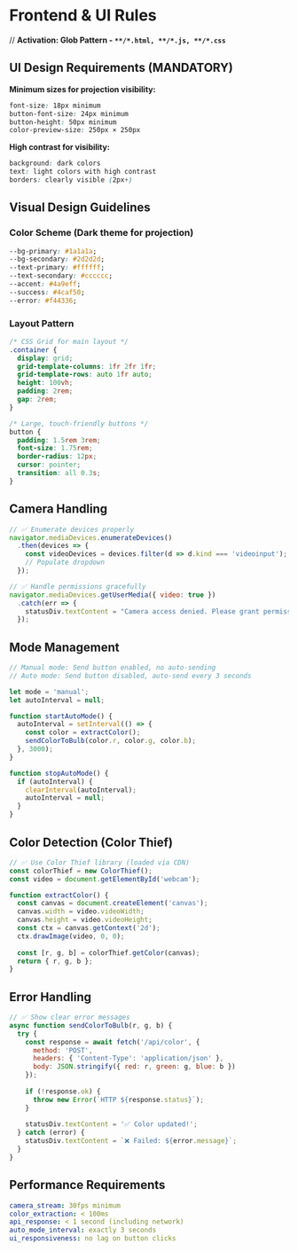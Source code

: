 # Frontend & UI Rules
// **Activation: Glob Pattern - `**/*.html, **/*.js, **/*.css`**

## UI Design Requirements (MANDATORY)

**Minimum sizes for projection visibility:**

```css
font-size: 18px minimum
button-font-size: 24px minimum
button-height: 50px minimum
color-preview-size: 250px × 250px
```

**High contrast for visibility:**
```css
background: dark colors
text: light colors with high contrast
borders: clearly visible (2px+)
```

## Visual Design Guidelines

### Color Scheme (Dark theme for projection)
```css
--bg-primary: #1a1a1a;
--bg-secondary: #2d2d2d;
--text-primary: #ffffff;
--text-secondary: #cccccc;
--accent: #4a9eff;
--success: #4caf50;
--error: #f44336;
```

### Layout Pattern
```css
/* CSS Grid for main layout */
.container {
  display: grid;
  grid-template-columns: 1fr 2fr 1fr;
  grid-template-rows: auto 1fr auto;
  height: 100vh;
  padding: 2rem;
  gap: 2rem;
}

/* Large, touch-friendly buttons */
button {
  padding: 1.5rem 3rem;
  font-size: 1.75rem;
  border-radius: 12px;
  cursor: pointer;
  transition: all 0.3s;
}
```

## Camera Handling

```javascript
// ✅ Enumerate devices properly
navigator.mediaDevices.enumerateDevices()
  .then(devices => {
    const videoDevices = devices.filter(d => d.kind === 'videoinput');
    // Populate dropdown
  });

// ✅ Handle permissions gracefully
navigator.mediaDevices.getUserMedia({ video: true })
  .catch(err => {
    statusDiv.textContent = "Camera access denied. Please grant permissions.";
  });
```

## Mode Management

```javascript
// Manual mode: Send button enabled, no auto-sending
// Auto mode: Send button disabled, auto-send every 3 seconds

let mode = 'manual';
let autoInterval = null;

function startAutoMode() {
  autoInterval = setInterval(() => {
    const color = extractColor();
    sendColorToBulb(color.r, color.g, color.b);
  }, 3000);
}

function stopAutoMode() {
  if (autoInterval) {
    clearInterval(autoInterval);
    autoInterval = null;
  }
}
```

## Color Detection (Color Thief)

```javascript
// ✅ Use Color Thief library (loaded via CDN)
const colorThief = new ColorThief();
const video = document.getElementById('webcam');

function extractColor() {
  const canvas = document.createElement('canvas');
  canvas.width = video.videoWidth;
  canvas.height = video.videoHeight;
  const ctx = canvas.getContext('2d');
  ctx.drawImage(video, 0, 0);
  
  const [r, g, b] = colorThief.getColor(canvas);
  return { r, g, b };
}
```

## Error Handling

```javascript
// ✅ Show clear error messages
async function sendColorToBulb(r, g, b) {
  try {
    const response = await fetch('/api/color', {
      method: 'POST',
      headers: { 'Content-Type': 'application/json' },
      body: JSON.stringify({ red: r, green: g, blue: b })
    });
    
    if (!response.ok) {
      throw new Error(`HTTP ${response.status}`);
    }
    
    statusDiv.textContent = '✅ Color updated!';
  } catch (error) {
    statusDiv.textContent = `❌ Failed: ${error.message}`;
  }
}
```

## Performance Requirements

```yaml
camera_stream: 30fps minimum
color_extraction: < 100ms
api_response: < 1 second (including network)
auto_mode_interval: exactly 3 seconds
ui_responsiveness: no lag on button clicks